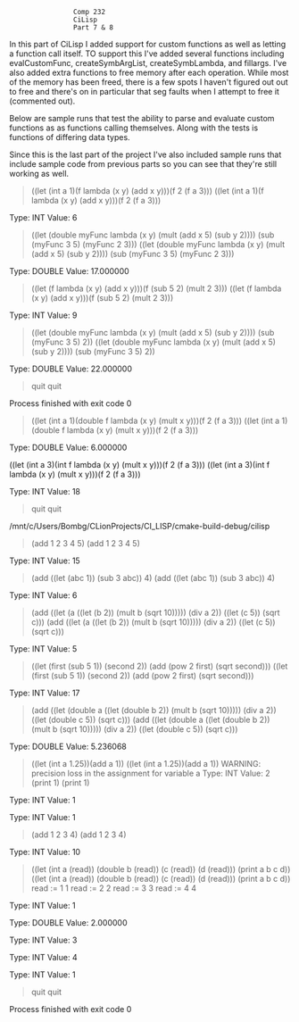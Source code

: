 
				   
					Comp 232
					CiLisp
					Part 7 & 8
					
In this part of CiLisp I added support for custom functions as well as letting a function
call itself. TO support this I've added several functions including
evalCustomFunc, createSymbArgList, createSymbLambda, and fillargs. I've also
added extra functions to free memory after each operation. While most of the
memory has been freed, there is a few spots I haven't figured out out to
free and there's on in particular that seg faults when I attempt to free it (commented out).

Below are sample runs that test the ability to parse and evaluate custom functions
as as functions calling themselves. Along with the tests is functions of differing data types.

Since this is the last part of the project I've also included sample runs that include
sample code from previous parts so you can see that they're still working as well.
					
					
					

> ((let (int a 1)(f lambda (x y) (add x y)))(f 2 (f a 3)))
((let (int a 1)(f lambda (x y) (add x y)))(f 2 (f a 3)))

Type: INT
Value: 6
> ((let (double myFunc lambda (x y) (mult (add x 5) (sub y 2)))) (sub (myFunc 3 5) (myFunc 2 3)))
((let (double myFunc lambda (x y) (mult (add x 5) (sub y 2)))) (sub (myFunc 3 5) (myFunc 2 3)))

Type: DOUBLE
Value: 17.000000
> ((let (f lambda (x y) (add x y)))(f (sub 5 2) (mult 2 3))) 
((let (f lambda (x y) (add x y)))(f (sub 5 2) (mult 2 3))) 

Type: INT
Value: 9
> ((let (double myFunc lambda (x y) (mult (add x 5) (sub y 2)))) (sub (myFunc 3 5) 2))
((let (double myFunc lambda (x y) (mult (add x 5) (sub y 2)))) (sub (myFunc 3 5) 2))

Type: DOUBLE
Value: 22.000000
> quit
quit

Process finished with exit code 0

> ((let (int a 1)(double f lambda (x y) (mult x y)))(f 2 (f a 3)))
((let (int a 1)(double f lambda (x y) (mult x y)))(f 2 (f a 3)))

Type: DOUBLE
Value: 6.000000
> 
((let (int a 3)(int f lambda (x y) (mult x y)))(f 2 (f a 3)))
((let (int a 3)(int f lambda (x y) (mult x y)))(f 2 (f a 3)))
> 


Type: INT
Value: 18
> quit
quit
					




 /mnt/c/Users/Bombg/CLionProjects/CI_LISP/cmake-build-debug/cilisp
 
 > (add 1 2 3 4 5)
 (add 1 2 3 4 5)
 
 Type: INT
 Value: 15
 > (add ((let (abc 1)) (sub 3 abc)) 4)
 (add ((let (abc 1)) (sub 3 abc)) 4)
 
 Type: INT
 Value: 6
 > (add ((let (a ((let (b 2)) (mult b (sqrt 10))))) (div a 2)) ((let (c 5)) (sqrt c)))
 (add ((let (a ((let (b 2)) (mult b (sqrt 10))))) (div a 2)) ((let (c 5)) (sqrt c)))
 
 Type: INT
 Value: 5
 > ((let (first (sub 5 1)) (second 2)) (add (pow 2 first) (sqrt second)))
 ((let (first (sub 5 1)) (second 2)) (add (pow 2 first) (sqrt second)))
 
 Type: INT
 Value: 17
 > (add ((let (double a ((let (double b 2)) (mult b (sqrt 10))))) (div a 2)) ((let (double c 5)) (sqrt c)))
 (add ((let (double a ((let (double b 2)) (mult b (sqrt 10))))) (div a 2)) ((let (double c 5)) (sqrt c)))
 
 Type: DOUBLE
 Value: 5.236068
 > ((let (int a 1.25))(add a 1))
 ((let (int a 1.25))(add a 1))
 WARNING: precision loss in the assignment for variable a
 Type: INT
 Value: 2
 > (print 1)
 (print 1)
 
 Type: INT
 Value: 1
 
 Type: INT
 Value: 1
 > (add 1 2 3 4)
 (add 1 2 3 4)
 
 Type: INT
 Value: 10
 > ((let (int a (read)) (double b (read)) (c (read)) (d (read))) (print a b c d))
 ((let (int a (read)) (double b (read)) (c (read)) (d (read))) (print a b c d))
 read := 1
 1
 read := 2
 2
 read := 3
 3
 read := 4
 4
 
 Type: INT
 Value: 1
 
 Type: DOUBLE
 Value: 2.000000
 
 Type: INT
 Value: 3
 
 Type: INT
 Value: 4
 
 Type: INT
 Value: 1
 > 
 > quit
 quit
 
 Process finished with exit code 0
